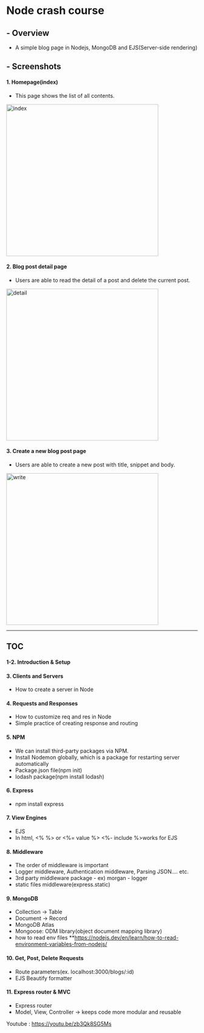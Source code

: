 # Node crash course

## - Overview
- A simple blog page in Nodejs, MongoDB and EJS(Server-side rendering)
  
## - Screenshots
#### 1. Homepage(index)
- This page shows the list of all contents.
<img width="400" alt="index" src="https://github.com/martinalee94/node-crash-course/assets/39133877/deea15f0-65cc-48cb-858a-a2db89f96bd7">

#### 2. Blog post detail page
- Users are able to read the detail of a post and delete the current post.
<img width="400" alt="detail" src="https://github.com/martinalee94/node-crash-course/assets/39133877/775e471d-0d10-4558-bb3b-c5f7ab96e0ae">

#### 3. Create a new blog post page
- Users are able to create a new post with title, snippet and body.
<img width="400" alt="write" src="https://github.com/martinalee94/node-crash-course/assets/39133877/27da4515-7878-4d44-aac0-83debf2f7487">


---

## TOC
#### 1-2. Introduction & Setup
#### 3. Clients and Servers
  - How to create a server in Node

#### 4. Requests and Responses
  - How to customize req and res in Node
  - Simple practice of creating response and routing
  
#### 5. NPM
  - We can install third-party packages via NPM.
  - Install Nodemon globally, which is a package for restarting server automatically
  - Package.json file(npm init)
  - lodash package(npm install lodash)

#### 6. Express
  - npm install express

#### 7. View Engines
  - EJS
  - In html, <% %> or <%= value %> <%- include %>works for EJS

#### 8. Middleware
  - The order of middleware is important
  - Logger middleware, Authentication middleware, Parsing JSON.... etc.
  - 3rd party middleware package - ex) morgan - logger
  - static files middleware(express.static)

#### 9. MongoDB
  - Collection -> Table
  - Document -> Record
  - MongoDB Atlas
  - Mongoose: ODM library(object document mapping library)
  - how to read env files **https://nodejs.dev/en/learn/how-to-read-environment-variables-from-nodejs/

#### 10. Get, Post, Delete Requests
  - Route parameters(ex. localhost:3000/blogs/:id)
  - EJS Beautify formatter

#### 11. Express router & MVC
  - Express router
  - Model, View, Controller -> keeps code more modular and reusable

Youtube : https://youtu.be/zb3Qk8SG5Ms